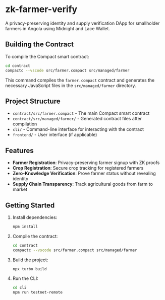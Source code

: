 # zk-farmer-verify

A privacy-preserving identity and supply verification DApp for smallholder farmers in Angola using Midnight and Lace Wallet.

## Building the Contract

To compile the Compact smart contract:

```bash
cd contract
compactc --vscode src/farmer.compact src/managed/farmer
```

This command compiles the `farmer.compact` contract and generates the necessary JavaScript files in the `src/managed/farmer` directory.

## Project Structure

- `contract/src/farmer.compact` - The main Compact smart contract
- `contract/src/managed/farmer/` - Generated contract files after compilation
- `cli/` - Command-line interface for interacting with the contract
- `frontend/` - User interface (if applicable)

## Features

- **Farmer Registration**: Privacy-preserving farmer signup with ZK proofs
- **Crop Registration**: Secure crop tracking for registered farmers
- **Zero-Knowledge Verification**: Prove farmer status without revealing identity
- **Supply Chain Transparency**: Track agricultural goods from farm to market

## Getting Started

1. Install dependencies:
   ```bash
   npm install
   ```

2. Compile the contract:
   ```bash
   cd contract
   compactc --vscode src/farmer.compact src/managed/farmer
   ```

3. Build the project:
   ```bash
   npx turbo build
   ```

4. Run the CLI:
   ```bash
   cd cli
   npm run testnet-remote
   ```
